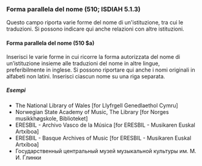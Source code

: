 ### Forma parallela del nome (510; ISDIAH 5.1.3)
Questo campo riporta varie forme del nome di un'istituzione, tra cui le traduzioni. Si possono indicare qui anche relazioni con altre istituzioni.

#### Forma parallela del nome (510 $a)
Inserisci le varie forme in cui ricorre la forma autorizzata del nome di un’istituzione insieme alle traduzioni del nome in altre lingue, preferibilmente in inglese. Si possono riportare qui anche i nomi originali in alfabeti non latini. Inserisci ciascun nome su una riga separata.

##### Esempi  
- The National Library of Wales [for Llyfrgell Genedlaethol Cymru]
- Norwegian State Academy of Music, The Library [for Norges musikkhøgskole, Biblioteket]
- ERESBIL - Archivo Vasco de la Música [for ERESBIL - Musikaren Euskal Artxiboa]
- ERESBIL - Basque Archives of Music [for ERESBIL - Musikaren Euskal Artxiboa]
- Государственный центральный музей музыкальной культуры им. М. И. Глинки
